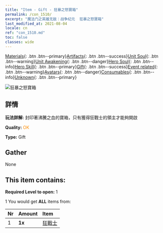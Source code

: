 ```yaml
---
title: "Item - Gift - 狂暴之怒寶箱"
permalink: /con_1510/
excerpt: "魔法门之英雄无敌：战争纪元  狂暴之怒寶箱"
last_modified_at: 2021-08-04
locale: cn
ref: "con_1510.md"
toc: false
classes: wide
---
```

 [Materials](/ItemsCN/){: .btn .btn--primary}[Artifacts](/ItemsCN/Artifacts/){: .btn .btn--success}[Unit Soul](/ItemsCN/UnitSoul/){: .btn .btn--warning}[Unit Awakening](/ItemsCN/UnitAwakening/){: .btn .btn--danger}[Hero Soul](/ItemsCN/HeroSoul/){: .btn .btn--info}[Hero Skill](/ItemsCN/HeroSkill/){: .btn .btn--primary}[Gift](/ItemsCN/Gift/){: .btn .btn--success}[Event related](/ItemsCN/Events/){: .btn .btn--warning}[Avatars](/ItemsCN/Avatars/){: .btn .btn--danger}[Consumables](/ItemsCN/Consumables/){: .btn .btn--info}[Unknown](/ItemsCN/Unknown/){: .btn .btn--primary}

 ![狂暴之怒寶箱](/images/t/i_907124.png)

## 詳情
 **玩法詳解:** 封印著沸騰之血的寶箱，只有獲得狂戰士的領主才能夠開啟

 **Quality:** <span style="color: #FF8C00">OK</span>

 **Type:** Gift

## Gather

  None

## This item contains:

 **Required Level to open:** 1

 1 You would get **ALL** items  from:

  | Nr | Amount |     Item    |
  |:---|:-------|:------------|
  | 1 |  **1x** | [狂戰士](/cn/Items/unt_224/) |  | 
